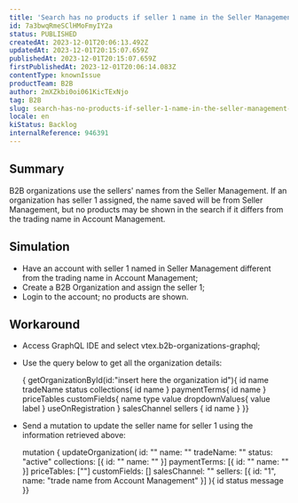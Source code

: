 ```yaml
---
title: 'Search has no products if seller 1 name in the Seller Management differs from trading name in Account Management when using B2B Suite'
id: 7a3bwqRmeSClHMoFmyIY2a
status: PUBLISHED
createdAt: 2023-12-01T20:06:13.492Z
updatedAt: 2023-12-01T20:15:07.659Z
publishedAt: 2023-12-01T20:15:07.659Z
firstPublishedAt: 2023-12-01T20:06:14.083Z
contentType: knownIssue
productTeam: B2B
author: 2mXZkbi0oi061KicTExNjo
tag: B2B
slug: search-has-no-products-if-seller-1-name-in-the-seller-management-differs-from-trading-name-in-account-management-when-using-b2b-suite
locale: en
kiStatus: Backlog
internalReference: 946391
---
```


## Summary


B2B organizations use the sellers' names from the Seller Management. If an organization has seller 1 assigned, the name saved will be from Seller Management, but no products may be shown in the search if it differs from the trading name in Account Management.


##

## Simulation



- Have an account with seller 1 named in Seller Management different from the trading name in Account Management;
- Create a B2B Organization and assign the seller 1;
- Login to the account; no products are shown.


##

## Workaround



- Access GraphQL IDE and select vtex.b2b-organizations-graphql;
- Use the query below to get all the organization details:

    { getOrganizationById(id:"insert here the organization id"){ id name tradeName status collections{ id name } paymentTerms{ id name } priceTables customFields{ name type value dropdownValues{ value label } useOnRegistration } salesChannel sellers { id name } }}

- Send a mutation to update the seller name for seller 1 using the information retrieved above:

    mutation { updateOrganization( id: "" name: "" tradeName: "" status: "active" collections: [{ id: "" name: "" }] paymentTerms: [{ id: "" name: "" }] priceTables: [""] customFields: [] salesChannel: "" sellers: [{ id: "1", name: "trade name from Account Management" }] ){ id status message }}





